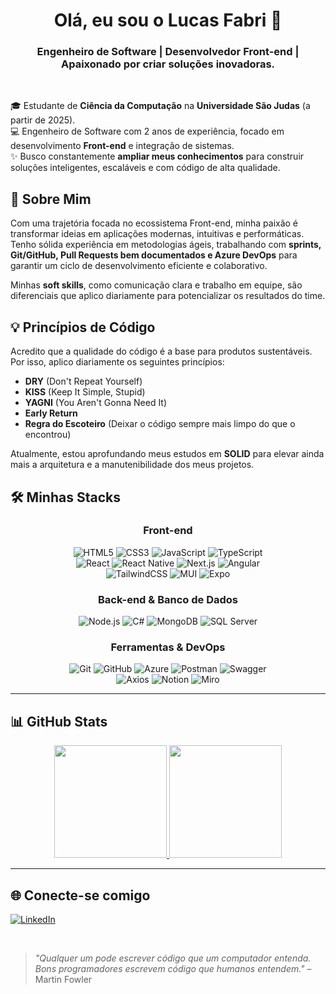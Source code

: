 <h1 align="center">Olá, eu sou o Lucas Fabri 👋</h1>
<h3 align="center">Engenheiro de Software | Desenvolvedor Front-end | Apaixonado por criar soluções inovadoras.</h3>

<br>

🎓 Estudante de **Ciência da Computação** na **Universidade São Judas** (a partir de 2025).  
💻 Engenheiro de Software com 2 anos de experiência, focado em desenvolvimento **Front-end** e integração de sistemas.  
✨ Busco constantemente **ampliar meus conhecimentos** para construir soluções inteligentes, escaláveis e com código de alta qualidade.

## 🚀 Sobre Mim

Com uma trajetória focada no ecossistema Front-end, minha paixão é transformar ideias em aplicações modernas, intuitivas e performáticas. Tenho sólida experiência em metodologias ágeis, trabalhando com **sprints, Git/GitHub, Pull Requests bem documentados e Azure DevOps** para garantir um ciclo de desenvolvimento eficiente e colaborativo.

Minhas **soft skills**, como comunicação clara e trabalho em equipe, são diferenciais que aplico diariamente para potencializar os resultados do time.

## 💡 Princípios de Código

Acredito que a qualidade do código é a base para produtos sustentáveis. Por isso, aplico diariamente os seguintes princípios:

- **DRY** (Don't Repeat Yourself)
- **KISS** (Keep It Simple, Stupid)
- **YAGNI** (You Aren't Gonna Need It)
- **Early Return**
- **Regra do Escoteiro** (Deixar o código sempre mais limpo do que o encontrou)

Atualmente, estou aprofundando meus estudos em **SOLID** para elevar ainda mais a arquitetura e a manutenibilidade dos meus projetos.

## 🛠️ Minhas Stacks

<div align="center">
  
### Front-end
  
<p>
  <img src="https://img.shields.io/badge/-HTML5-E34F26?logo=html5&logoColor=fff" alt="HTML5">
  <img src="https://img.shields.io/badge/-CSS3-1572B6?logo=css3&logoColor=fff" alt="CSS3">
  <img src="https://img.shields.io/badge/-JavaScript-F7DF1E?logo=javascript&logoColor=000" alt="JavaScript">
  <img src="https://img.shields.io/badge/-TypeScript-3178C6?logo=typescript&logoColor=fff" alt="TypeScript">
  <br>
  <img src="https://img.shields.io/badge/-React-61DAFB?logo=react&logoColor=000" alt="React">
  <img src="https://img.shields.io/badge/-React%20Native-61DAFB?logo=react&logoColor=000" alt="React Native">
  <img src="https://img.shields.io/badge/-Next.js-000?logo=next.js" alt="Next.js">
  <img src="https://img.shields.io/badge/-Angular-DD0031?logo=angular&logoColor=fff" alt="Angular">
  <br>
  <img src="https://img.shields.io/badge/-TailwindCSS-38B2AC?logo=tailwindcss&logoColor=fff" alt="TailwindCSS">
  <img src="https://img.shields.io/badge/-MUI-007FFF?logo=mui&logoColor=fff" alt="MUI">
  <img src="https://img.shields.io/badge/-Expo-000?logo=expo&logoColor=fff" alt="Expo">
</p>

### Back-end & Banco de Dados

<p>
  <img src="https://img.shields.io/badge/-Node.js-339933?logo=node.js&logoColor=fff" alt="Node.js">
  <img src="https://img.shields.io/badge/-C%23-239120?logo=c-sharp&logoColor=fff" alt="C#">
  <img src="https://img.shields.io/badge/-MongoDB-47A248?logo=mongodb&logoColor=fff" alt="MongoDB">
  <img src="https://img.shields.io/badge/-SQL%20Server-CC2927?logo=microsoftsqlserver&logoColor=fff" alt="SQL Server">
</p>
  
### Ferramentas & DevOps

<p>
  <img src="https://img.shields.io/badge/-Git-F05032?logo=git&logoColor=fff" alt="Git">
  <img src="https://img.shields.io/badge/-GitHub-181717?logo=github&logoColor=fff" alt="GitHub">
  <img src="https://img.shields.io/badge/-Microsoft%20Azure-0078D4?logo=microsoftazure&logoColor=fff" alt="Azure">
  <img src="https://img.shields.io/badge/-Postman-FF6C37?logo=postman&logoColor=fff" alt="Postman">
  <img src="https://img.shields.io/badge/-Swagger-85EA2D?logo=swagger&logoColor=000" alt="Swagger">
  <br>
  <img src="https://img.shields.io/badge/-Axios-5A29E4?logo=axios&logoColor=fff" alt="Axios">
  <img src="https://img.shields.io/badge/-Notion-000?logo=notion&logoColor=fff" alt="Notion">
  <img src="https://img.shields.io/badge/-Miro-F7C922?logo=miro&logoColor=000" alt="Miro">
</p>

</div>

---

## 📊 GitHub Stats

<p align="center">
  <a href="https://github.com/Cunhaww-dev">
    <img height="180em" src="https://github-readme-stats.vercel.app/api?username=Cunhaww-dev&show_icons=true&theme=tokyonight&include_all_commits=true&count_private=true"/>
    <img height="180em" src="https://github-readme-stats.vercel.app/api/top-langs/?username=Cunhaww-dev&layout=compact&langs_count=7&theme=tokyonight"/>
  </a>
</p>

---

## 🌐 Conecte-se comigo

<p align="left">
  <a href="https://www.linkedin.com/in/lucas-da-cunha-fabri-b34ab4312/" target="_blank">
    <img src="https://img.shields.io/badge/-LinkedIn-0A66C2?logo=linkedin&logoColor=fff&style=for-the-badge" alt="LinkedIn">
  </a>
  </p>

<br>

> _"Qualquer um pode escrever código que um computador entenda. Bons programadores escrevem código que humanos entendem."_ – Martin Fowler
